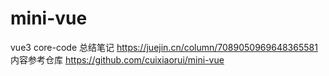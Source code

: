 # mini-vue
vue3 core-code 
总结笔记 https://juejin.cn/column/7089050969648365581 <br />
内容参考仓库 https://github.com/cuixiaorui/mini-vue
